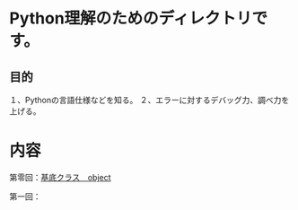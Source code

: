 # Python理解のためのディレクトリです。

## 目的
１、Pythonの言語仕様などを知る。
２、エラーに対するデバッグ力、調べ力を上げる。

# 内容
第零回：[基底クラス　object](https://github.com/YutaUra/YCU-Programing/tree/master/Python_understanding/%240_object)

第一回：[]()
